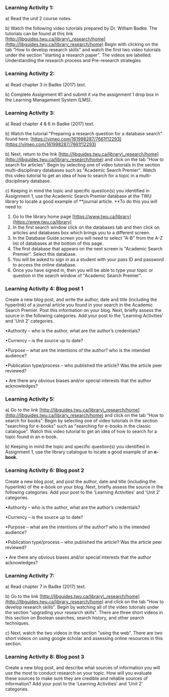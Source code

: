 ### Learning Activity 1:

a\) Read the unit 2 course notes.

b\) Watch the following video tutorials prepared by Dr. William Badke.  The tutorials can be found at this link  [http://libguides.twu.ca/library\_research/home](http://libguides.twu.ca/library_research/home) Begin with clicking on the tab "How to develop research skills" and watch the first two video tutorials under the section "starting a research paper".  The videos are labelled: Understanding the research process and Pre-research strategies

### Learning Activity 2:

a\) Read chapter 3 in Badke \(2017\) text.

b\) Complete Assignment \#1 and submit it via the assignment 1 drop box in the Learning Management System (LMS).

### Learning Activity 3:

a\) Read chapter 4 & 6 in Badke \(2017\) text.

b\) Watch the tutorial "Preparing a research question for a database search" found here: [https://vimeo.com/161998287/7661f12293](https://vimeo.com/161998287/7661f12293)

b\) Next, return to the link [http://libguides.twu.ca/library\_research/home](http://libguides.twu.ca/library_research/home) and click on the tab "How to search for articles". Begin by selecting one of video tutorials in the section multi-disciplinary databases such as "Academic Search Premier".  Watch this video tutorial to get an idea of how to search for a topic in a multi-disciplinary database.

c\) Keeping in mind the topic and specific question\(s\) you identified in Assignment 1, use the Academic Search Premier database at the TWU library to locate a good example of **journal article.  **To do this you will need to:

1. Go to the library home page [https://www.twu.ca/library](https://www.twu.ca/library)
2. In the first search window click on the databases tab and then click on articles and databases box which brings you to a different screen.
3. In the Database Guide screen you will need to select "A-B" from the A-Z list of databases at the bottom of this page.
4. The first database that appears on the next screen is "Academic Search Premier".  Select this database.  
5. You will be asked to sign in as a student with your pass ID and password to access the online database.
6. Once you have signed in, then you will be able to type your topic or question in the search window of "Academic Search Premier".

### Learning Activity 4: Blog post 1

Create a new blog post, and write the author, date and title \(including the hyperlink\) of a journal article you found in your search in the Academic Search Premier.  Post this information on your blog.  Next, briefly assess the source in the following categories. Add your post to the 'Learning Activities' and 'Unit 2' categories.

•Authority – who is the author, what are the author’s credentials?

•Currency – is the source up to date?

•Purpose – what are the intentions of the author? who is the intended audience?

•Publication type/process – who published the article? Was the article peer reviewed?

• Are there any obvious biases and/or special interests that the author acknowledges?

### Learning Activity 5:

a\) Go to the link [http://libguides.twu.ca/library\_research/home](http://libguides.twu.ca/library_research/home) and click on the tab "How to search for books". Begin by selecting one of video tutorials in the section "searching for e-books" such as "searching for e-books in the classic catalogue".  Watch this video tutorial to get an idea of how to search for a topic found in an e-book.

b\) Keeping in mind the topic and specific question\(s\) you identified in Assignment 1, use the library catalogue to locate a good example of an **e-book.**

### Learning Activity 6: Blog post 2

Create a new blog post, and post the author, date and title \(including the hyperlink\) of the e-book on your blog.  Next, briefly assess the source in the following categories. Add your post to the 'Learning Activities' and 'Unit 2' categories.

•Authority – who is the author, what are the author’s credentials?

•Currency – is the source up to date?

•Purpose – what are the intentions of the author? who is the intended audience?

•Publication type/process – who published the article? Was the article peer reviewed?

• Are there any obvious biases and/or special interests that the author acknowledges?

### Learning Activity 7:

a\) Read chapter 7 in Badke \(2017\) text.

b\) Go to the link [http://libguides.twu.ca/library\_research/home](http://libguides.twu.ca/library_research/home) and click on the tab "How to develop research skills".  Begin by watching all of the video tutorials under the section "upgrading your research skills".  There are three short videos in this section on Boolean searches, search history, and other search techniques.

c\) Next, watch the two videos in the section "using the web".  There are two short videos on using google scholar and assessing online resources in this section.

### Learning Activity 8: Blog post 3

Create a new blog post, and describe what sources of information you will use the most to conduct research on your topic.  How will you evaluate these sources to make sure they are credible and reliable sources of information? Add your post to the 'Learning Activities' and 'Unit 2' categories.

### 



